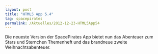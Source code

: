 ```yaml
---
layout: post
title: "HTML5 App 5.4"
tag: spacepirates
permalink: /Aktuelles/2012-12-23-HTML5App54
---
```


Die neueste Version der SpacePirates App bietet nun das Abenteuer zum Stars und Sternchen Themenheft und das brandneue zweite Weihnachtsabenteuer.

